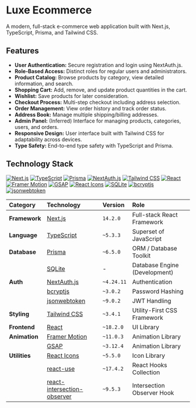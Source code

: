 # Luxe Ecommerce

A modern, full-stack e-commerce web application built with Next.js, TypeScript, Prisma, and Tailwind CSS.

## Features

*   **User Authentication:** Secure registration and login using NextAuth.js.
*   **Role-Based Access:** Distinct roles for regular users and administrators.
*   **Product Catalog:** Browse products by category, view detailed information, and search.
*   **Shopping Cart:** Add, remove, and update product quantities in the cart.
*   **Wishlist:** Save products for later consideration.
*   **Checkout Process:** Multi-step checkout including address selection.
*   **Order Management:** View order history and track order status.
*   **Address Book:** Manage multiple shipping/billing addresses.
*   **Admin Panel:** (Inferred) Interface for managing products, categories, users, and orders.
*   **Responsive Design:** User interface built with Tailwind CSS for adaptability across devices.
*   **Type Safety:** End-to-end type safety with TypeScript and Prisma.

## Technology Stack

[![Next.js](https://img.shields.io/badge/Next.js-14.1.0-blue)](https://nextjs.org/)
[![TypeScript](https://img.shields.io/badge/TypeScript-~5.3.3-blue)](https://www.typescriptlang.org/)
[![Prisma](https://img.shields.io/badge/Prisma-~6.5.0-darkblue)](https://www.prisma.io/)
[![NextAuth.js](https://img.shields.io/badge/NextAuth.js-~4.24.11-purple)](https://next-auth.js.org/)
[![Tailwind CSS](https://img.shields.io/badge/Tailwind_CSS-~3.4.1-38B2AC?logo=tailwind-css&logoColor=white)](https://tailwindcss.com/)
[![React](https://img.shields.io/badge/React-~18.2.0-61DAFB?logo=react&logoColor=black)](https://reactjs.org/)
[![Framer Motion](https://img.shields.io/badge/Framer_Motion-~11.0.3-purple)](https://www.framer.com/motion/)
[![GSAP](https://img.shields.io/badge/GSAP-~3.12.4-green)](https://greensock.com/gsap/)
[![React Icons](https://img.shields.io/badge/React_Icons-~5.5.0-red)](https://react-icons.github.io/react-icons/)
[![SQLite](https://img.shields.io/badge/SQLite-DB-blue)](https://www.sqlite.org/index.html)
[![bcryptjs](https://img.shields.io/badge/bcryptjs-~3.0.2-red)](https://www.npmjs.com/package/bcryptjs)
[![jsonwebtoken](https://img.shields.io/badge/jsonwebtoken-~9.0.2-orange)](https://www.npmjs.com/package/jsonwebtoken)

| Category       | Technology                                                 | Version     | Role                                        |
| :------------- | :--------------------------------------------------------- | :---------- | :------------------------------------------ |
| **Framework**  | [Next.js](https://nextjs.org/)                             | `14.2.0`    | Full-stack React Framework                  |
| **Language**   | [TypeScript](https://www.typescriptlang.org/)              | `~5.3.3`    | Superset of JavaScript                      |
| **Database**   | [Prisma](https://www.prisma.io/)                           | `~6.5.0`    | ORM / Database Toolkit                      |
|                | [SQLite](https://www.sqlite.org/index.html)                | -           | Database Engine (Development)               |
| **Auth**       | [NextAuth.js](https://next-auth.js.org/)                   | `~4.24.11`  | Authentication                              |
|                | [bcryptjs](https://www.npmjs.com/package/bcryptjs)         | `~3.0.2`    | Password Hashing                          |
|                | [jsonwebtoken](https://www.npmjs.com/package/jsonwebtoken) | `~9.0.2`    | JWT Handling                              |
| **Styling**    | [Tailwind CSS](https://tailwindcss.com/)                   | `~3.4.1`    | Utility-First CSS Framework                 |
| **Frontend**   | [React](https://reactjs.org/)                              | `~18.2.0`   | UI Library                                  |
| **Animation**  | [Framer Motion](https://www.framer.com/motion/)            | `~11.0.3`   | Animation Library                           |
|                | [GSAP](https://greensock.com/gsap/)                        | `~3.12.4`   | Animation Library                           |
| **Utilities**  | [React Icons](https://react-icons.github.io/react-icons/)  | `~5.5.0`    | Icon Library                              |
|                | [react-use](https://github.com/streamich/react-use)        | `~17.4.2`   | React Hooks Collection                      |
|                | [react-intersection-observer](https://github.com/thebuilder/react-intersection-observer) | `~9.5.3` | Intersection Observer Hook |
